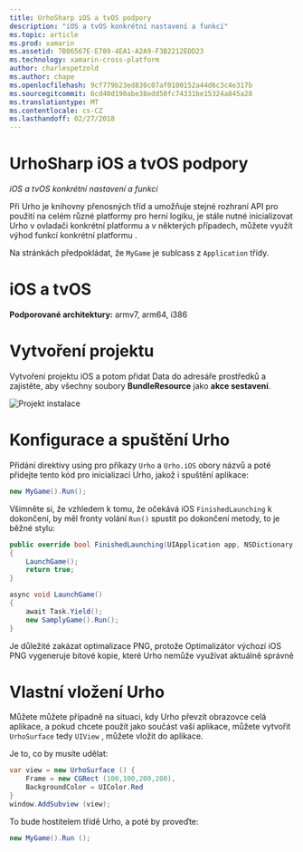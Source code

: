 ```yaml
---
title: UrhoSharp iOS a tvOS podpory
description: "iOS a tvOS konkrétní nastavení a funkcí"
ms.topic: article
ms.prod: xamarin
ms.assetid: 7B06567E-E789-4EA1-A2A9-F3B2212EDD23
ms.technology: xamarin-cross-platform
author: charlespetzold
ms.author: chape
ms.openlocfilehash: 9cf779b23ed830c07af0100152a44d6c3c4e317b
ms.sourcegitcommit: 6cd40d190abe38edd50fc74331be15324a845a28
ms.translationtype: MT
ms.contentlocale: cs-CZ
ms.lasthandoff: 02/27/2018
---
```

# <a name="urhosharp-ios-and-tvos-support"></a>UrhoSharp iOS a tvOS podpory

_iOS a tvOS konkrétní nastavení a funkcí_

Při Urho je knihovny přenosných tříd a umožňuje stejné rozhraní API pro použití na celém různé platformy pro herní logiku, je stále nutné inicializovat Urho v ovladači konkrétní platformu a v některých případech, můžete využít výhod funkcí konkrétní platformu .

Na stránkách předpokládat, že `MyGame` je sublcass z `Application` třídy.

# <a name="ios-and-tvos"></a>iOS a tvOS

**Podporované architektury:** armv7, arm64, i386

# <a name="creating-a-project"></a>Vytvoření projektu

Vytvoření projektu iOS a potom přidat Data do adresáře prostředků a zajistěte, aby všechny soubory **BundleResource** jako **akce sestavení**.

![Projekt instalace](ios-images/image-4.png "přidat Data do adresáře prostředků")

# <a name="configuring-and-launching-urho"></a>Konfigurace a spuštění Urho

Přidání direktivy using pro příkazy `Urho` a `Urho.iOS` obory názvů a poté přidejte tento kód pro inicializaci Urho, jakož i spuštění aplikace:

```csharp
new MyGame().Run();
```

Všimněte si, že vzhledem k tomu, že očekává iOS `FinishedLaunching` k dokončení, by měl fronty volání `Run()` spustit po dokončení metody, to je běžné stylu:

```csharp
public override bool FinishedLaunching(UIApplication app, NSDictionary options)
{
    LaunchGame();
    return true;
}

async void LaunchGame()
{
    await Task.Yield();
    new SamplyGame().Run();
}
```

Je důležité zakázat optimalizace PNG, protože Optimalizátor výchozí iOS PNG vygeneruje bitové kopie, které Urho nemůže využívat aktuálně správně

# <a name="custom-embedding-of-urho"></a>Vlastní vložení Urho

Můžete můžete případně na situaci, kdy Urho převzít obrazovce celá aplikace, a pokud chcete použít jako součást vaší aplikace, můžete vytvořit `UrhoSurface` tedy `UIView` , můžete vložit do aplikace.

Je to, co by musíte udělat:

```csharp
var view = new UrhoSurface () {
    Frame = new CGRect (100,100,200,200),
    BackgroundColor = UIColor.Red
}
window.AddSubview (view);
```

To bude hostitelem třídě Urho, a poté by proveďte:

```csharp
new MyGame().Run ();
```

